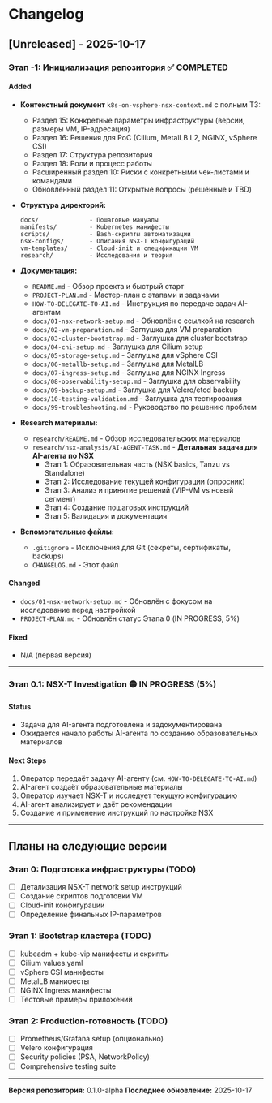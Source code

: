 # Changelog

## [Unreleased] - 2025-10-17

### Этап -1: Инициализация репозитория ✅ COMPLETED

#### Added
- **Контекстный документ** `k8s-on-vsphere-nsx-context.md` с полным ТЗ:
  - Раздел 15: Конкретные параметры инфраструктуры (версии, размеры VM, IP-адресация)
  - Раздел 16: Решения для PoC (Cilium, MetalLB L2, NGINX, vSphere CSI)
  - Раздел 17: Структура репозитория
  - Раздел 18: Роли и процесс работы
  - Расширенный раздел 10: Риски с конкретными чек-листами и командами
  - Обновлённый раздел 11: Открытые вопросы (решённые и TBD)

- **Структура директорий:**
  ```
  docs/              - Пошаговые мануалы
  manifests/         - Kubernetes манифесты
  scripts/           - Bash-скрипты автоматизации
  nsx-configs/       - Описания NSX-T конфигураций
  vm-templates/      - Cloud-init и спецификации VM
  research/          - Исследования и теория
  ```

- **Документация:**
  - `README.md` - Обзор проекта и быстрый старт
  - `PROJECT-PLAN.md` - Мастер-план с этапами и задачами
  - `HOW-TO-DELEGATE-TO-AI.md` - Инструкция по передаче задач AI-агентам
  - `docs/01-nsx-network-setup.md` - Обновлён с ссылкой на research
  - `docs/02-vm-preparation.md` - Заглушка для VM preparation
  - `docs/03-cluster-bootstrap.md` - Заглушка для cluster bootstrap
  - `docs/04-cni-setup.md` - Заглушка для Cilium setup
  - `docs/05-storage-setup.md` - Заглушка для vSphere CSI
  - `docs/06-metallb-setup.md` - Заглушка для MetalLB
  - `docs/07-ingress-setup.md` - Заглушка для NGINX Ingress
  - `docs/08-observability-setup.md` - Заглушка для observability
  - `docs/09-backup-setup.md` - Заглушка для Velero/etcd backup
  - `docs/10-testing-validation.md` - Заглушка для тестирования
  - `docs/99-troubleshooting.md` - Руководство по решению проблем

- **Research материалы:**
  - `research/README.md` - Обзор исследовательских материалов
  - `research/nsx-analysis/AI-AGENT-TASK.md` - **Детальная задача для AI-агента по NSX**
    - Этап 1: Образовательная часть (NSX basics, Tanzu vs Standalone)
    - Этап 2: Исследование текущей конфигурации (опросник)
    - Этап 3: Анализ и принятие решений (VIP-VM vs новый сегмент)
    - Этап 4: Создание пошаговых инструкций
    - Этап 5: Валидация и документация

- **Вспомогательные файлы:**
  - `.gitignore` - Исключения для Git (секреты, сертификаты, backups)
  - `CHANGELOG.md` - Этот файл

#### Changed
- `docs/01-nsx-network-setup.md` - Обновлён с фокусом на исследование перед настройкой
- `PROJECT-PLAN.md` - Обновлён статус Этапа 0 (IN PROGRESS, 5%)

#### Fixed
- N/A (первая версия)

---

### Этап 0.1: NSX-T Investigation 🟡 IN PROGRESS (5%)

#### Status
- Задача для AI-агента подготовлена и задокументирована
- Ожидается начало работы AI-агента по созданию образовательных материалов

#### Next Steps
1. Оператор передаёт задачу AI-агенту (см. `HOW-TO-DELEGATE-TO-AI.md`)
2. AI-агент создаёт образовательные материалы
3. Оператор изучает NSX-T и исследует текущую конфигурацию
4. AI-агент анализирует и даёт рекомендации
5. Создание и применение инструкций по настройке NSX

---

## Планы на следующие версии

### Этап 0: Подготовка инфраструктуры (TODO)
- [ ] Детализация NSX-T network setup инструкций
- [ ] Создание скриптов подготовки VM
- [ ] Cloud-init конфигурации
- [ ] Определение финальных IP-параметров

### Этап 1: Bootstrap кластера (TODO)
- [ ] kubeadm + kube-vip манифесты и скрипты
- [ ] Cilium values.yaml
- [ ] vSphere CSI манифесты
- [ ] MetalLB манифесты
- [ ] NGINX Ingress манифесты
- [ ] Тестовые примеры приложений

### Этап 2: Production-готовность (TODO)
- [ ] Prometheus/Grafana setup (опционально)
- [ ] Velero конфигурация
- [ ] Security policies (PSA, NetworkPolicy)
- [ ] Comprehensive testing suite

---

**Версия репозитория:** 0.1.0-alpha
**Последнее обновление:** 2025-10-17
